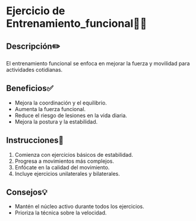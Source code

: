 # Ejercicio de Entrenamiento_funcional🤸‍♀️

## Descripción✏️
El entrenamiento funcional se enfoca en mejorar la fuerza y movilidad para actividades cotidianas.

## Beneficios✅
- Mejora la coordinación y el equilibrio.
- Aumenta la fuerza funcional.
- Reduce el riesgo de lesiones en la vida diaria.
- Mejora la postura y la estabilidad.

## Instrucciones📝
1. Comienza con ejercicios básicos de estabilidad.
2. Progresa a movimientos más complejos.
3. Enfócate en la calidad del movimiento.
4. Incluye ejercicios unilaterales y bilaterales.

## Consejos💡
- Mantén el núcleo activo durante todos los ejercicios.
- Prioriza la técnica sobre la velocidad.


